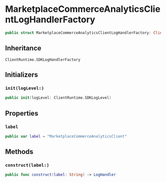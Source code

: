 # MarketplaceCommerceAnalyticsClientLogHandlerFactory

``` swift
public struct MarketplaceCommerceAnalyticsClientLogHandlerFactory: ClientRuntime.SDKLogHandlerFactory 
```

## Inheritance

`ClientRuntime.SDKLogHandlerFactory`

## Initializers

### `init(logLevel:)`

``` swift
public init(logLevel: ClientRuntime.SDKLogLevel) 
```

## Properties

### `label`

``` swift
public var label = "MarketplaceCommerceAnalyticsClient"
```

## Methods

### `construct(label:)`

``` swift
public func construct(label: String) -> LogHandler 
```
